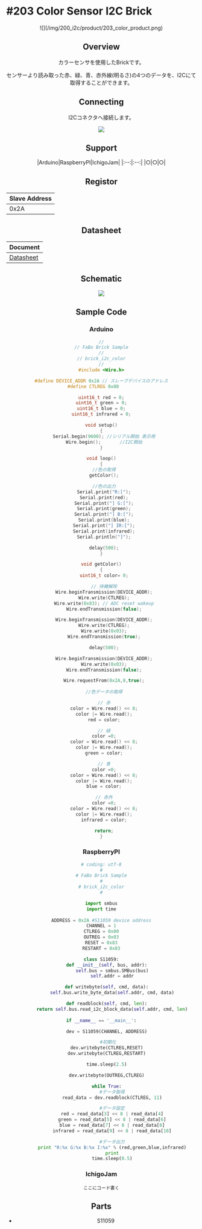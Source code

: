 # #203 Color Sensor I2C Brick

<center>![](/img/200_i2c/product/203_color_product.png)
<!--COLORME-->

## Overview
カラーセンサを使用したBrickです。

センサーより読み取った赤、緑、青、赤外線(明るさ)の4つのデータを、I2Cにて取得することができます。

## Connecting
I2Cコネクタへ接続します。

![](/img/200_i2c/connect/203_color_connect.jpg)

## Support
|Arduino|RaspberryPI|IchigoJam|
|:--:|:--:|
|○|○|○|

## Registor
| Slave Address |
| -- |
| 0x2A |

## Datasheet
| Document |
| -- |
| [Datasheet](http://www.hamamatsu.com/resources/pdf/ssd/s11059-02dt_etc_kpic1082j.pdf) |

## Schematic
![](/img/200_i2c/schematic/203_color_schematic.png)

## Sample Code
### Arduino

```c
//
// FaBo Brick Sample
//
// brick_i2c_color
//
#include <Wire.h>

#define DEVICE_ADDR 0x2A // スレーブデバイスのアドレス
#define CTLREG 0x00      

uint16_t red = 0;
uint16_t green = 0;
uint16_t blue = 0;
uint16_t infrared = 0;

void setup()
{
  Serial.begin(9600); //シリアル開始 表示用
  Wire.begin();       //I2C開始
}

void loop()
{
  //色の取得
  getColor();

  //色の出力
  Serial.print("R:[");
  Serial.print(red);
  Serial.print("] G:[");
  Serial.print(green);
  Serial.print("] B:[");
  Serial.print(blue);
  Serial.print("] IR:[");
  Serial.print(infrared);
  Serial.println("]");

  delay(500);
}

void getColor()
{
  uint16_t color= 0;

  // 待機解除
  Wire.beginTransmission(DEVICE_ADDR);
  Wire.write(CTLREG);
  Wire.write(0x83); // ADC reset wakeup
  Wire.endTransmission(false);

  Wire.beginTransmission(DEVICE_ADDR);
  Wire.write(CTLREG);
  Wire.write(0x03);
  Wire.endTransmission(true);

  delay(500);

  Wire.beginTransmission(DEVICE_ADDR);
  Wire.write(0x03);
  Wire.endTransmission(false);

  Wire.requestFrom(0x2A,8,true);
 
  //色データの取得

  // 赤
  color = Wire.read() << 8;
  color |= Wire.read();
  red = color;

  // 緑
  color =0;
  color = Wire.read() << 8;
  color |= Wire.read();
  green = color;

  // 青
  color =0;
  color = Wire.read() << 8;
  color |= Wire.read();
  blue = color;

  // 赤外
  color =0;
  color = Wire.read() << 8;
  color |= Wire.read();
  infrared = color;

  return;
}
```

### RaspberryPI

```python
# coding: utf-8
#
# FaBo Brick Sample
#
# brick_i2c_color
#

import smbus
import time
  
ADDRESS = 0x2A #S11059 device address
CHANNEL = 1
CTLREG = 0x00
OUTREG = 0x03
RESET = 0x83
RESTART = 0x03

class S11059:
    def __init__(self, bus, addr):
        self.bus = smbus.SMBus(bus)
        self.addr = addr

    def writebyte(self, cmd, data):
        self.bus.write_byte_data(self.addr, cmd, data)

    def readblock(self, cmd, len):
        return self.bus.read_i2c_block_data(self.addr, cmd, len)
 
if __name__ == '__main__':

    dev = S11059(CHANNEL, ADDRESS)

     #初期化
    dev.writebyte(CTLREG,RESET)
    dev.writebyte(CTLREG,RESTART)

    time.sleep(2.5)

    dev.writebyte(OUTREG,CTLREG)

    while True:
        #データ取得
        read_data = dev.readblock(CTLREG, 11)

        #データ設定
        red = read_data[3] << 8 | read_data[4]
        green = read_data[5] << 8 | read_data[6]
        blue = read_data[7] << 8 | read_data[8]
        infrared = read_data[9] << 8 | read_data[10]

        #データ出力
        print "R:%x G:%x B:%x I:%x" % (red,green,blue,infrared)
        print
        time.sleep(0.5)
```

### IchigoJam

```basic
ここにコード書く
```

## Parts
- S11059
